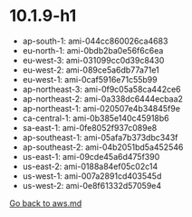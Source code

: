 
 # 10.1.9-h1
- ap-south-1: ami-044cc860026ca4683
- eu-north-1: ami-0bdb2ba0e56f6c6ea
- eu-west-3: ami-031099cc0d39c8430
- eu-west-2: ami-089ce5a6db77a71e1
- eu-west-1: ami-0caf5916e71c55b99
- ap-northeast-3: ami-0f9c05a58ca442ce6
- ap-northeast-2: ami-0a338dc6444ecbaa2
- ap-northeast-1: ami-020507e4b34845f9e
- ca-central-1: ami-0b385e140c45918b6
- sa-east-1: ami-0fe8052f937c089e8
- ap-southeast-1: ami-05afa7b373dbc343f
- ap-southeast-2: ami-04b2051bd5a452546
- us-east-1: ami-09cde45a6d475f390
- us-east-2: ami-0188a84ef05c02c14
- us-west-1: ami-007a2891cd403545d
- us-west-2: ami-0e8f61332d57059e4

[Go back to aws.md](../../aws.md) 
